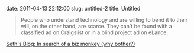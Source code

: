 date: 2011-04-13 22:12:00
slug: untitled-2
title: Untitled

    

> People who understand technology and are willing to bend it to their will, on the other hand, are scarce. They can't be found with a classified ad on Craigslist or in a blind project ad on eLance.

[Seth's Blog: In search of a biz monkey (why bother?)](http://sethgodin.typepad.com/seths_blog/2011/04/in-search-of-a-biz-monkey.html?utm_source=feedburner&utm_medium=feed&utm_campaign=Feed:%20typepad/sethsmainblog%20(Seth's%20Blog))

  

